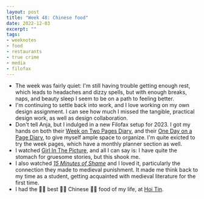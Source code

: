 ```yaml
---
layout: post
title: "Week 48: Chinese food"
date: 2022-12-03
excerpt: ""
tags:
- weeknotes
- food
- restaurants
- true crime
- media
- filofax
---
```

- The week was fairly quiet: I'm still having trouble getting enough rest, which leads to headaches and dizzy spells, but with enough breaks, naps, and beauty sleep I seem to be on a path to feeling better.
- I'm continuing to settle back into work, and I love working on my own design assignment. I can see how much I missed the tangible, practical design work, as well as design collaboration.
- Don't tell Anja, but I indulged in a new Filofax setup for 2023. I got my hands on both their [Week on Two Pages Diary](https://uk.filofax.com/collections/a5-refills-for-organisers-and-clipbook/products/minimal-week-to-view-diary-a5-2023), and their [One Day on a Page Diary](https://uk.filofax.com/products/one-day-on-a-page-diary-with-appointments-a5-2023?_pos=1&_sid=315704f6e&_ss=r), to give myself ample space to organize. I'm quite exicted to try the week pages, which have a monthly planner section as well.
- I watched [Girl In The Picture](https://en.wikipedia.org/wiki/Franklin_Delano_Floyd#Death_of_Suzanne_Sevakis), and all I can say is: I have quite the stomach for gruesome stories, but this shook me.
- I also watched _[15 Minutes of Shame](https://www.imdb.com/title/tt11188206/)_ and I loved it, particularly the connection they made to medieval punishment. It made me think back to my time as a student, getting acquainted with medieval literature for the first time.
- I had the 👏🏽  best 👏🏽  Chinese 👏🏽  food of my life, at [Hoi Tin](https://www.hoitin.nl/).